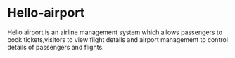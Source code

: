 # Hello-airport
Hello airport is an airline management system which allows passengers to book tickets,visitors to view flight details and airport management to control details of passengers and flights.
